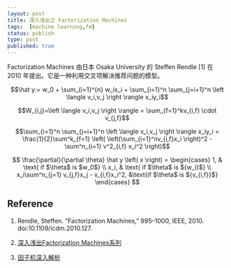 ```yaml
---
layout: post
title: 深入浅出之 Factorization Machines
tags:  [machine learning,fm]
status: publish
type: post
published: true
---
```


Factorization Machines 由日本 Osaka University 的 Steffen Rendle [1] 在 2010 年提出。它是一种利用交叉项解决推荐问题的模型。

$$\hat y:= w_0 + \sum_{i=1}^{n} w_ix_i + \sum_{i=1}^n \sum_{j=i+1}^n \left \langle v_i,v_j \right \rangle x_iy_i$$

$$W_{i,j}=\left \langle v_i,v_j \right \rangle = \sum_{f=1}^kv_{i,f} \cdot v_{j,f}$$

$$\sum_{i=1}^n \sum_{j=i+1}^n \left \langle v_i,v_j \right \rangle x_iy_i = \frac{1}{2}\sum^k_{f=1} \left( \left(\sum_{i=1}^nv_{i,f}x_i \right)^2 - \sum^n_{i=1} v^2_{i,f} x_i^2 \right)$$


$$
\frac{\partial}{\partial \theta} \hat y \left( x \right) =
\begin{cases}
1, & \text{ if $\theta$ is $w_0$} \\
x_i, & \text{ if $\theta$ is ${w_i}$} \\
x_i\sum^n_{j=1} v_{j,f}x_j - v_{i,f}x_i^2, &\text{if $\theta$ is ${v_{i,f}}$}  
\end{cases} $$

##  Reference

1. Rendle, Steffen. “Factorization Machines,” 995–1000, IEEE, 2010. doi:10.1109/icdm.2010.127.


3. [深入浅出Factorization Machines系列](http://kubicode.me/2018/02/23/Deep%20Learning/Deep-in-out-Factorization-Machines-Series/)
4. [因子机深入解析](https://tracholar.github.io/machine-learning/2017/03/10/factorization-machine.html)
